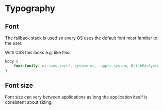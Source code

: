 # Typography

## Font

The fallback stack is used so every OS uses the default font most familiar to the user.

With CSS this looks e.g. like this:

```css
body {
    font-family: ui-sans-serif, system-ui, -apple-system, BlinkMacSystemFont, "Segoe UI", Roboto, "Helvetica Neue", Arial, "Noto Sans", sans-serif, "Apple Color Emoji", "Segoe UI Emoji", "Segoe UI Symbol", "Noto Color Emoji";
}
```

## Font size

Font size can vary between applications as long the application itself is consistent about sizing.
